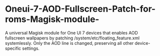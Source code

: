 # Oneui-7-AOD-Fullscreen-Patch-for-roms-Magisk-module-
A universal Magisk module for One UI 7 devices that enables AOD fullscreen wallpapers by patching /system/etc/floating_feature.xml systemlessly. Only the AOD line is changed, preserving all other device-specific settings.
